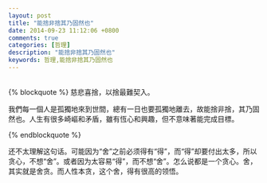 ```yaml
---
layout: post
title: "能捨非捨其乃固然也"
date: 2014-09-23 11:12:06 +0800
comments: true
categories: [哲理]
description: "能捨非捨其乃固然也"
keywords: 哲理,能捨非捨其乃固然也
---
```

<br />
{% blockquote %}
慈悲喜捨，以捨最難契入。  

我們每一個人是孤獨地來到世間，總有一日也要孤獨地離去，故能捨非捨，其乃固然也。人生有很多崎嶇和矛盾，雖有恆心和興趣，但不意味著能完成目標。

{% endblockquote %}   

还不太理解这句话。可能因为“舍”之前必须得有“得”，而“得”却要付出太多，所以贪心，不想“舍”。或者因为太容易“得”，而不想“舍”。怎么说都是一个贪心。舍，其实就是舍贪。而人性本贪，这个舍，得有很高的领悟。
